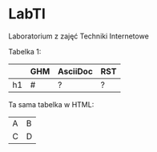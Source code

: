# LabTI
Laboratorium z zajęć Techniki Internetowe

Tabelka 1:

|     | GHM   | AsciiDoc  | RST    |
|---  |---    |---        |---     |
|h1   | #     | ?         | ?      |

Ta sama tabelka w HTML:

<table>
  <tr><td>A <td>B
  <tr><td>C <td>D
</table>
